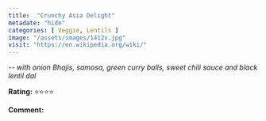 ```yaml
---
title:  "Crunchy Asia Delight"
metadate: "hide"
categories: [ Veggie, Lentils ]
image: "/assets/images/1412v.jpg"
visit: "https://en.wikipedia.org/wiki/"
---
```


_-- with onion Bhajis, samosa, green curry balls, sweet chili sauce and black lentil dal_

**Rating:** ⭐️⭐️⭐️⭐️  
  
**Comment:**
